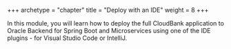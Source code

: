 +++
archetype = "chapter"
title = "Deploy with an IDE"
weight = 8
+++

In this module, you will learn how to deploy the full CloudBank application
to Oracle Backend for Spring Boot and Microservices using one of the
IDE plugins - for Visual Studio Code or IntelliJ. 